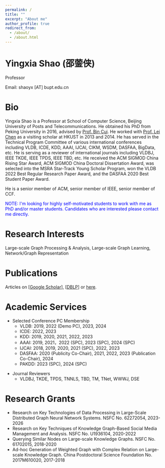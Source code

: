```yaml
---
permalink: /
title: ""
excerpt: "About me"
author_profile: true
redirect_from: 
  - /about/
  - /about.html
---
```


Yingxia Shao (邵蓥侠)
====
Professor

Email: shaoyx [AT] bupt.edu.cn

Bio
====
Yingxia Shao is a Professor at School of Computer Science, Beijing University of Posts and Telecommunications. 
He obtained his PhD from Peking University in 2016, advised by [Prof. Bin Cui](http://net.pku.edu.cn/~cuibin/). 
He worked with [Prof. Lei Chen](http://www.cs.ust.hk/~leichen/) as a visiting scholar at HKUST in 2013 and 2014.
He has served in the Technical Program Committee of various international conferences including VLDB, ICDE, KDD, AAAI, IJCAI, CIKM, WSDM, DASFAA, BigData, etc. He is serving as a reviewer of international journals including VLDBJ, IEEE TKDE, IEEE TPDS, IEEE TBD, etc. 
He received the ACM SIGMOD China Rising Star Award, ACM SIGMOD China Doctoral Dissertation Award, was selected into the MSRA Star-Track Young Scholar Program, won the VLDB 2022 Best Regular Research Paper Award, and the DASFAA 2020 Best Student Paper Award. 

He is a senior member of ACM, senior member of IEEE, senior member of CCF.

<font color="blue">
NOTE: I'm looking for highly self-motivated students to work with me as PhD and/or master students. 
Candidates who are interested please contact me directly.
</font>

Research Interests
======
Large-scale Graph Processing & Analysis, Large-scale Graph Learning, Network/Graph Representation 

Publications
======
Articles on [[Google Scholar](https://scholar.google.com/citations?hl=en&user=h6gVF8YAAAAJ)], [[DBLP](https://dblp.org/pid/131/2926.html)] or [here](publications/).

<!-- 
1.  Shitao Xiao, **Yingxia Shao**, Yawen Li, Hongzhi Yin, Yanyan Shen, Bin Cui, LECF: Recommendation via Learnable Edge Collaborative Filtering, Sci China Inf Sci, 2022, 65: 112101
1. **Yingxia Shao**, Shiyue Huang, Yawen Li, Xupeng Miao, Bin Cui, Lei Chen, Memory-Aware Framework for Fast and Scalable Second-Order Random Walk over Billion-Edge Natural Graphs, VLDBJ 2021
1.  Jiaxu Liu, **Yingxia Shao**, Sen Su, Multiple Local Community Detection via High-Quality Seed Identification over Both Static and Dynamic Networks, Data Science and Engineering, 2021 
1. Fangcheng Fu, **Yingxia Shao**, Lele Yu, Jiawei Jiang, Huanran Xue, Yangyu Tao, Bin Cui, VF^2Boost: Very Fast Vertical Federated Gradient Boosting for Cross-Enterprise Learning, SIGMOD 2021
1. Xingyu Yao, **Yingxia Shao**, Bin Cui, Lei Chen, UniNet: Scalable Network Representation Learning with Metropolis-Hastings Sampling, ICDE 2021, [Code](https://github.com/shaoyx/UniNet)
1. Xiangguo Sun, Hongzhi Yin, Bo Liu, Hongxu Chen, Jiuxin Cao, **Yingxia Shao**, Nguyen Quoc Viet Hung, Heterogeneous Hypergraph Embedding for Graph Classification, WSDM 2021
1. **Yingxia Shao**, Xupeng Li, Yiru Chen, Lele Yu, Bin Cui, Sys-TM: A Fast and General Topic Modeling System, TKDE 2021
1. Xupeng Miao, Linxiao Ma, Zhi Yang, **Yingxia Shao**, Bin Cui, Lele Yu, Jiawei Jiang, CuWide: Towards Efficient Flow-based Training for Sparse Wide Models on GPUs, TKDE (to appear)
1. **Yingxia Shao**, Shiyue Huang, Xupeng Miao, Bin Cui, Lei Chen, [Memory-Aware Framework for Efficient Second-Order Random Walk on Large Graphs](/files/main.pdf), SIGMOD 2020
1. Wentao Zhang, Xupeng Miao, **Yingxia Shao**, Jiawei Jiang, Lei Chen, Olivier Ruas, Bin Cui, Reliable Data Distillation on Graph Convolutional Network, SIGMOD 2020
1. Wentao Zhang, Jiawei Jiang, **Yingxia Shao**, Bin Cui, [Efficient Diversity-Driven Ensemble for Deep Neural Networks](https://ieeexplore.ieee.org/abstract/document/9101773), ICDE 2020 
1. Fangcheng Fu, Yuzheng Hu, Yihan He, Jiawei Jiang, **Yingxia Shao**, Ce Zhang, Bin Cui, Don't Waste Your Bits! Squeeze Activations and Gradients for Deep Neural Networks via TinyScript, ICML 2020
1. Yang Li, Jiawei Jiang, Jinyang Gao, **Yingxia Shao**, Ce Zhang, Bin Cui, [Efficient Automatic CASH via Rising Bandits](https://www.aaai.org/Papers/AAAI/2020GB/AAAI-LiY.546.pdf), AAAI 2020 
1. Jiawei Jiang, Fangcheng Fu, Tong Yang, **Yingxia Shao**, Bin Cui, [SKCompress: compressing sparse and nonuniform gradient in distributed machine learning](https://link.springer.com/article/10.1007/s00778-019-00596-3). The VLDB Journal (2020)
1. Mubashir Imran, Hongzhi Yin, Tong Chen, **Yingxia Shao**, Xiangliang Zhang and Xiaofang Zhou, [Decentralized Embedding Framework for Large-scale Networks](/files/DASFAA2020.pdf), DASFAA 2020 (**Best Student Paper Award**)
1. Jiaxu Liu, **Yingxia Shao**, Sen Su, Multiple Local Community Detection via High-Quality Seed Identiﬁcation, APWeb-WAIM 2020
1. Minxu zhang, **Yingxia Shao**, Kai Lei, Yuesheng Zhu, Bin Cui, Densely-connected Transformer with Co-attentive Information for Matching Text Sequences, APWeb-WAIM 2020
1. Wentao Zhang, Jiawei Jiang, **Yingxia Shao**, Bin Cui. Snapshot Boosting: A Fast Ensemble Framework for Deep Neural Networks. Sci China Inf Sci, 2020, 63(1): 112102
1. Yushun Dong, **Yingxia Shao**, Xiaotong Li, Sili Li, Lei Quan, Wei Zhang, Junping Du, Forecasting Pavement Performance with a Feature Fusion LSTM-BPNN Model, CIKM 2019
1. Fangcheng Fu, Jiawei Jiang, **Yingxia Shao**, Bin Cui. An Experimental Evaluation of Large Scale GBDT Systems. VLDB 2019
1. **Yingxia Shao**, Jialin Liu, Shuyang Shi, Yuemei Zhang, Bin Cui. Fast De-anonymization of Social Networks with Structural Information, Data Science and Engineering, (2019) 4: 76.
1. Zhipeng Zhang, Bin Cui, **Yingxia Shao**, Lele Yu, Jiawei Jiang, Xupeng Miao. PS2: Parameter Server on Spark. SIGMOD 2019
1. Yongqi Zhang, Quanming Yao, **Yingxia Shao**, Lei Chen. NSCaching: Simple and Efficient Negative Sampling for Knowledge Graph Embedding, ICDE 2019
1. Jinyang Gao, Junjie Yao, **Yingxia Shao**. Towards Reliable Learning for High Stakes Applications, AAAI 2019
1. Haobao Sun, **Yingxia Shao**, Jiawei Jiang, Bin Cui, Kai Lei, Yu Xu, Jiang Wang. Sparse Gradient Compression for Distributed SGD, DASFAA 2019
1. Huanran Xue, Jiawei Jiang, **Yingxia Shao**, Bin Cui. FeatureBand: A Feature Selection Method by Combining Early Stopping and Genetic Local Search. APWeb-WAIM 2019 -->

Academic Services
======
- Selected Conference PC Membership
    - VLDB: 2019, 2022 (Demo PC), 2023, 2024
    - ICDE: 2022, 2023
    - KDD: 2019, 2020, 2021, 2022, 2023
    - AAAI: 2019, 2021，2022 (SPC), 2023 (SPC), 2024 (SPC)
    - IJCAI: 2018, 2019, 2020, 2021 (SPC), 2022, 2023
    <!-- WSDM: 2022, 2023 ACL: 2021 EMNLP: 2021 -->
    - DASFAA: 2020 (Publicity Co-Chair), 2021, 2022, 2023 (Publication Co-Chair), 2024
    - PAKDD: 2023 (SPC), 2024 (SPC) 
<!-- APWeb-WAIM: 2018, 2019, 2020，2022-->

- Journal Reviewers
    - VLDBJ, TKDE, TPDS, TNNLS, TBD, TM, TNet, WWWJ, DSE

Research Grants
=====
- Research on Key Technologies of Data Processing in Large-Scale Distributed Graph Neural Network Systems. NSFC No. 62272054, 2023-2026
- Research on Key Techniques of Knowledge Graph-Based Social Media Management and Analysis. NSFC No. U1936104, 2020-2022
- Querying Similar Nodes on Large-scale Knowledge Graphs. NSFC No. 61702015, 2018-2020
- Ad-hoc Generation of Weighted Graph with Complex Relation on Large-scale Knowledge Graph. China Postdoctoral Science Foundation No. 2017M610020, 2017-2018